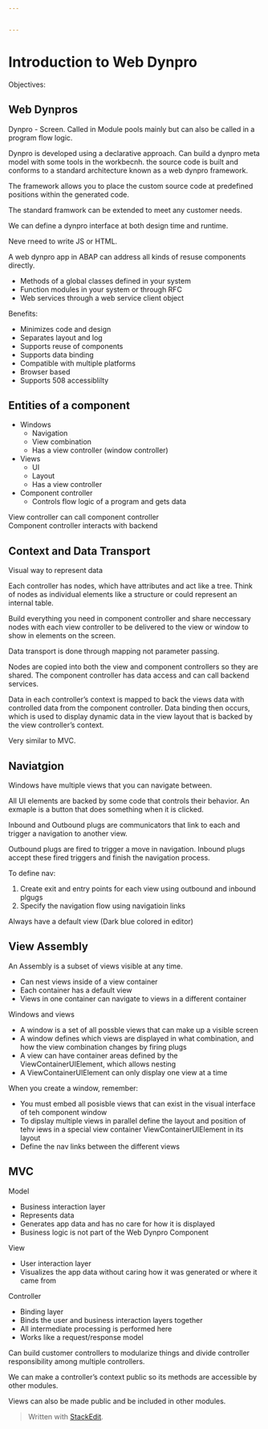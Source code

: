 ```yaml
---


---
```


<h1 id="introduction-to-web-dynpro">Introduction to Web Dynpro</h1>
<p>Objectives:</p>
<h2 id="web-dynpros">Web Dynpros</h2>
<p>Dynpro - Screen. Called in Module pools mainly but can also be called in a program flow logic.</p>
<p>Dynpro is developed using a declarative approach. Can build a dynpro meta model with some tools in the workbecnh. the source code is built and conforms to a standard architecture known as a web dynpro framework.</p>
<p>The framework allows you to place the custom source code at predefined positions within the generated code.</p>
<p>The standard framwork can be extended to meet any customer needs.</p>
<p>We can define a dynpro interface at both design time and runtime.</p>
<p>Neve rneed to write JS or HTML.</p>
<p>A web dynpro app in ABAP can address all kinds of resuse components directly.</p>
<ul>
<li>Methods of a global classes defined in your system</li>
<li>Function modules in your system or through RFC</li>
<li>Web services through a web service client object</li>
</ul>
<p>Benefits:</p>
<ul>
<li>Minimizes code and design</li>
<li>Separates layout and log</li>
<li>Supports reuse of components</li>
<li>Supports data binding</li>
<li>Compatible with multiple platforms</li>
<li>Browser based</li>
<li>Supports 508 accessiblilty</li>
</ul>
<h2 id="entities-of-a-component">Entities of a component</h2>
<ul>
<li>Windows
<ul>
<li>Navigation</li>
<li>View combination</li>
<li>Has a view controller (window controller)</li>
</ul>
</li>
<li>Views
<ul>
<li>UI</li>
<li>Layout</li>
<li>Has a view controller</li>
</ul>
</li>
<li>Component controller
<ul>
<li>Controls flow logic of a program and gets data</li>
</ul>
</li>
</ul>
<p>View controller can call component controller<br>
Component controller interacts with backend</p>
<h2 id="context-and-data-transport">Context and Data Transport</h2>
<p>Visual way to represent data</p>
<p>Each controller has nodes, which have attributes and act like a tree. Think of nodes as individual elements like a structure or could represent an internal table.</p>
<p>Build everything you need in component controller and share neccessary nodes with each view controller to be delivered to the view or window to show in elements on the screen.</p>
<p>Data transport is done through mapping not parameter passing.</p>
<p>Nodes are copied into both the view and component controllers so they are shared. The component controller has data access and can call backend services.</p>
<p>Data in each controller’s context is mapped to back the views data with controlled data from the component controller. Data binding then occurs, which is used to display dynamic data in the view layout that is backed by the view controller’s context.</p>
<p>Very similar to MVC.</p>
<h2 id="naviatgion">Naviatgion</h2>
<p>Windows have multiple views that you can navigate between.</p>
<p>All UI elements are backed by some code that controls their behavior. An exmaple is a button that does something when it is clicked.</p>
<p>Inbound and Outbound plugs are communicators that link to each and trigger a navigation to another view.</p>
<p>Outbound plugs are fired to trigger a move in navigation. Inbound plugs accept these fired triggers and finish the navigation process.</p>
<p>To define nav:</p>
<ol>
<li>Create exit and entry points for each view using outbound and inbound plgugs</li>
<li>Specify the navigation flow using navigatioin links</li>
</ol>
<p>Always have a default view (Dark blue colored in editor)</p>
<h2 id="view-assembly">View Assembly</h2>
<p>An Assembly is a subset of views visible at any time.</p>
<ul>
<li>Can nest views inside of a view container</li>
<li>Each container has a default view</li>
<li>Views in one container can navigate to views in a different container</li>
</ul>
<p>Windows and views</p>
<ul>
<li>A window is a set of all possble views that can make up a visible screen</li>
<li>A window defines which views are displayed in what combination, and how the view combination changes by firing plugs</li>
<li>A view can have container areas defined by the ViewContainerUIElement, which allows nesting</li>
<li>A ViewContainerUIElement can only display one view at a time</li>
</ul>
<p>When you create a window, remember:</p>
<ul>
<li>You must embed all posisble views that can exist in the visual interface of teh component window</li>
<li>To dipslay multiple views in parallel define the layout and position of tehv iews in a special view container ViewContainerUIElement in its layout</li>
<li>Define the nav links between the different views</li>
</ul>
<h2 id="mvc">MVC</h2>
<p>Model</p>
<ul>
<li>Business interaction layer</li>
<li>Represents data</li>
<li>Generates app data and has no care for how it is displayed</li>
<li>Business logic is not part of the Web Dynpro Component</li>
</ul>
<p>View</p>
<ul>
<li>User interaction layer</li>
<li>Visualizes the app data without caring how it was generated or where it came from</li>
</ul>
<p>Controller</p>
<ul>
<li>Binding layer</li>
<li>Binds the user and business interaction layers together</li>
<li>All intermediate processing is performed here</li>
<li>Works like a request/response model</li>
</ul>
<p>Can build customer controllers to modularize things and divide controller responsibility among multiple controllers.</p>
<p>We can make a controller’s context public so its methods are accessible by other modules.</p>
<p>Views can also be made public and be included in other modules.</p>
<blockquote>
<p>Written with <a href="https://stackedit.io/">StackEdit</a>.</p>
</blockquote>


